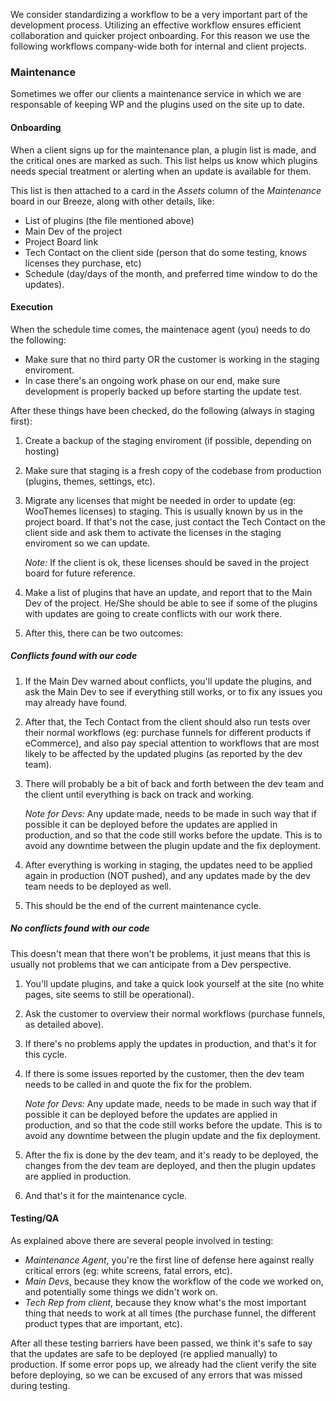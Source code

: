 We consider standardizing a workflow to be a very important part of the development process. Utilizing an effective workflow ensures efficient collaboration and quicker project onboarding. For this reason we use the following workflows company-wide both for internal and client projects.

### Maintenance

Sometimes we offer our clients a maintenance service in which we are responsable of keeping WP and the plugins used on the site up to date. 

#### Onboarding

When a client signs up for the maintenance plan, a plugin list is made, and the critical ones are marked as such. This list helps us know which plugins needs special treatment or alerting when an update is available for them.

This list is then attached to a card in the *Assets* column of the *Maintenance* board in our Breeze, along with other details, like:

* List of plugins (the file mentioned above)
* Main Dev of the project
* Project Board link
* Tech Contact on the client side (person that do some testing, knows licenses they purchase, etc)
* Schedule (day/days of the month, and preferred time window to do the updates).

#### Execution

When the schedule time comes, the maintenace agent (you) needs to do the following:

* Make sure that no third party OR the customer is working in the staging enviroment.
* In case there's an ongoing work phase on our end, make sure development is properly backed up before starting the update test.

After these things have been checked, do the following (always in staging first):

1. Create a backup of the staging enviroment (if possible, depending on hosting)

2. Make sure that staging is a fresh copy of the codebase from production (plugins, themes, settings, etc). 

3. Migrate any licenses that might be needed in order to update (eg: WooThemes licenses) to staging. This is usually known by us in the project board. If that's not the case, just contact the Tech Contact on the client side and ask them to activate the licenses in the staging enviroment so we can update. 
   
   _Note:_ If the client is ok, these licenses should be saved in the project board for future reference.

4. Make a list of plugins that have an update, and report that to the Main Dev of the project. He/She should be able to see if some of the plugins with updates are going to create conflicts with our work there.

5. After this, there can be two outcomes:

##### Conflicts found with our code

1. If the Main Dev warned about conflicts, you'll update the plugins, and ask the Main Dev to see if everything still works, or to fix any issues you may already have found.

2. After that, the Tech Contact from the client should also run tests over their normal workflows (eg: purchase funnels for different products if eCommerce), and also pay special attention to workflows that are most likely to be affected by the updated plugins (as reported by the dev team).

3. There will probably be a bit of back and forth between the dev team and the client until everything is back on track and working.

   _Note for Devs:_ Any update made, needs to be made in such way that if possible it can be deployed before the updates are applied in production, and so that the code still works before the update. This is to avoid any downtime between the plugin update and the fix deployment.

4. After everything is working in staging, the updates need to be applied again in production (NOT pushed), and any updates made by the dev team needs to be deployed as well.

5. This should be the end of the current maintenance cycle.

##### No conflicts found with our code

This doesn't mean that there won't be problems, it just means that this is usually not problems that we can anticipate from a Dev perspective. 

1. You'll update plugins, and take a quick look yourself at the site (no white pages, site seems to still be operational).

2. Ask the customer to overview their normal workflows (purchase funnels, as detailed above). 

3. If there's no problems apply the updates in production, and that's it for this cycle.

4. If there is some issues reported by the customer, then the dev team needs to be called in and quote the fix for the problem.

   _Note for Devs:_ Any update made, needs to be made in such way that if possible it can be deployed before the updates are applied in production, and so that the code still works before the update. This is to avoid any downtime between the plugin update and the fix deployment.

5. After the fix is done by the dev team, and it's ready to be deployed, the changes from the dev team are deployed, and then the plugin updates are applied in production.

6. And that's it for the maintenance cycle.

#### Testing/QA

As explained above there are several people involved in testing:

* _Maintenance Agent_, you're the first line of defense here against really critical errors (eg: white screens, fatal errors, etc). 
* _Main Devs_, because they know the workflow of the code we worked on, and potentially some things we didn't work on.
* _Tech Rep from client_, because they know what's the most important thing that needs to work at all times (the purchase funnel, the different product types that are important, etc). 

After all these testing barriers have been passed, we think it's safe to say that the updates are safe to be deployed (re applied manually) to production. If some error pops up, we already had the client verify the site before deploying, so we can be excused of any errors that was missed during testing.